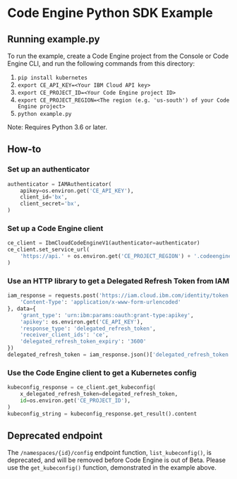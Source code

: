 # Code Engine Python SDK Example

## Running example.py

To run the example, create a Code Engine project from the Console or Code Engine CLI, and run the following commands from this directory:
1. `pip install kubernetes`
2. `export CE_API_KEY=<Your IBM Cloud API key>`
3. `export CE_PROJECT_ID=<Your Code Engine project ID>`
4. `export CE_PROJECT_REGION=<The region (e.g. 'us-south') of your Code Engine project>`
5. `python example.py`

Note: Requires Python 3.6 or later.

## How-to

### Set up an authenticator
```python
authenticator = IAMAuthenticator(
    apikey=os.environ.get('CE_API_KEY'),
    client_id='bx',
    client_secret='bx',
)
```

### Set up a Code Engine client
```python
ce_client = IbmCloudCodeEngineV1(authenticator=authenticator)
ce_client.set_service_url(
    'https://api.' + os.environ.get('CE_PROJECT_REGION') + '.codeengine.cloud.ibm.com/api/v1'
)
```

### Use an HTTP library to get a Delegated Refresh Token from IAM
```python
iam_response = requests.post('https://iam.cloud.ibm.com/identity/token', headers={
    'Content-Type': 'application/x-www-form-urlencoded'
}, data={
    'grant_type': 'urn:ibm:params:oauth:grant-type:apikey',
    'apikey': os.environ.get('CE_API_KEY'),
    'response_type': 'delegated_refresh_token',
    'receiver_client_ids': 'ce',
    'delegated_refresh_token_expiry': '3600'
})
delegated_refresh_token = iam_response.json()['delegated_refresh_token']
```

### Use the Code Engine client to get a Kubernetes config
```python
kubeconfig_response = ce_client.get_kubeconfig(
    x_delegated_refresh_token=delegated_refresh_token,
    id=os.environ.get('CE_PROJECT_ID'),
)
kubeconfig_string = kubeconfig_response.get_result().content
```

## Deprecated endpoint
The `/namespaces/{id}/config` endpoint function, `list_kubeconfig()`, is deprecated, and will be removed before Code Engine is out of Beta. Please use the `get_kubeconfig()` function, demonstrated in the example above.
